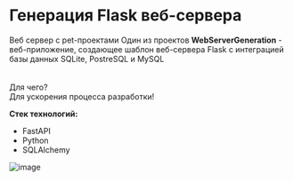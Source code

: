 # Генерация Flask веб-сервера 

Веб сервер с pet-проектами
Один из проектов **WebServerGeneration** - веб-приложение, создающее шаблон веб-сервера Flask с интеграцией базы данных SQLite, PostreSQL и MySQL</br></br></br>
Для чего?</br>
Для ускорения процесса разработки!

**Стек технологий:**
- FastAPI
- Python
- SQLAlchemy 

![image](https://github.com/domster704/web-server-generation/assets/61056244/6f5d12de-0af2-4c72-87f9-c24ba2122287)
